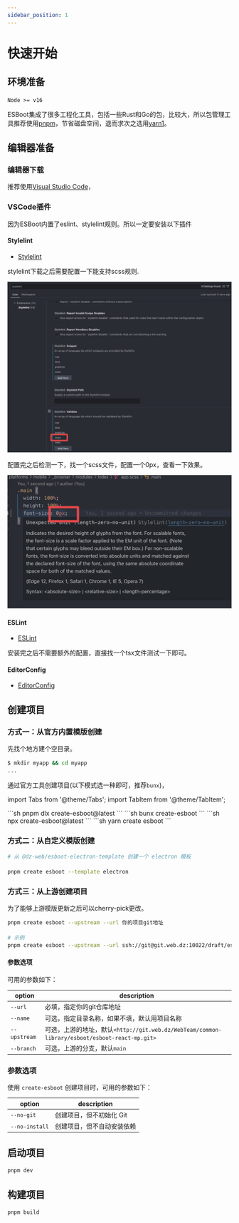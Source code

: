```yaml
---
sidebar_position: 1
---
```


# 快速开始

## 环境准备

`Node >= v16`

ESBoot集成了很多工程化工具，包括一些Rust和Go的包，比较大，所以包管理工具推荐使用[pnpm](https://pnpm.io/)，节省磁盘空间，退而求次之选用[yarn1](https://classic.yarnpkg.com/en/docs)。

## 编辑器准备

### 编辑器下载

推荐使用[Visual Studio Code](https://code.visualstudio.com/)，

### VSCode插件

因为ESBoot内置了eslint、stylelint规则。所以一定要安装以下插件

#### Stylelint

- [Stylelint](https://marketplace.visualstudio.com/items?itemName=stylelint.vscode-stylelint)

stylelint下载之后需要配置一下能支持scss规则.

![stylelint-config](./images/stylelint-config.png)

配置完之后检测一下，找一个scss文件，配置一个0px，查看一下效果。

![stylelint-error](./images/stylelint-error.png)

#### ESLint

- [ESLint](https://marketplace.visualstudio.com/items?itemName=dbaeumer.vscode-eslint)

安装完之后不需要额外的配置，直接找一个tsx文件测试一下即可。

#### EditorConfig

- [EditorConfig](https://marketplace.visualstudio.com/items?itemName=EditorConfig.EditorConfig)

## 创建项目

### 方式一：从官方内置模版创建

先找个地方建个空目录。

```bash
$ mkdir myapp && cd myapp
...
```

通过官方工具创建项目(以下模式选一种即可，推荐`bunx`)，

import Tabs from '@theme/Tabs';
import TabItem from '@theme/TabItem';

<Tabs>
  <TabItem value="pnpm" label="pnpm">
    ```sh
    pnpm dlx create-esboot@latest
    ```
  </TabItem>
  <TabItem value="bun" label="bun" default>
    ```sh
    bunx create-esboot
    ```
  </TabItem>
  <TabItem value="npm" label="npm">
    ```sh
    npx create-esboot@latest
    ```
  </TabItem>
  <TabItem value="yarn" label="yarn">
    ```sh
    yarn create esboot
    ```
  </TabItem>
</Tabs>

### 方式二：从自定义模版创建

```bash
# 从 @dz-web/esboot-electron-template 创建一个 electron 模板

pnpm create esboot --template electron
```

### 方式三：从上游创建项目

为了能够上游模版更新之后可以cherry-pick更改。

```sh
pnpm create esboot --upstream --url 你的项目git地址

# 示例
pnpm create esboot --upstream --url ssh://git@git.web.dz:10022/draft/esboot-react-mp-draft.git
```

#### 参数选项

可用的参数如下：

| option | description |
| ------ | ------ |
| `--url` | 必填，指定你的git仓库地址 |
| `--name` | 可选，指定目录名称，如果不填，默认用项目名称 |
| `--upstream` | 可选，上游的地址，默认`<http://git.web.dz/WebTeam/common-library/esboot/esboot-react-mp.git>` |
| `--branch` | 可选，上游的分支，默认`main` |

### 参数选项

使用 `create-esboot` 创建项目时，可用的参数如下：

| option | description |
| ------ | ------ |
| `--no-git` | 创建项目，但不初始化 Git |
| `--no-install` | 创建项目，但不自动安装依赖 |

## 启动项目

```bash
pnpm dev
```

## 构建项目

```bash
pnpm build
```

